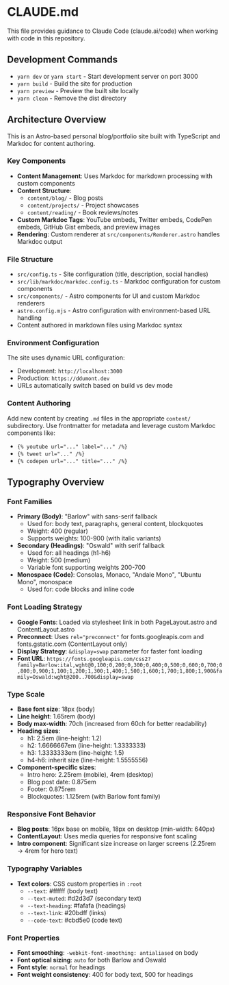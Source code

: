 # CLAUDE.md

This file provides guidance to Claude Code (claude.ai/code) when working with code in this repository.

## Development Commands

- `yarn dev` or `yarn start` - Start development server on port 3000
- `yarn build` - Build the site for production
- `yarn preview` - Preview the built site locally
- `yarn clean` - Remove the dist directory

## Architecture Overview

This is an Astro-based personal blog/portfolio site built with TypeScript and Markdoc for content authoring.

### Key Components

- **Content Management**: Uses Markdoc for markdown processing with custom components
- **Content Structure**: 
  - `content/blog/` - Blog posts
  - `content/projects/` - Project showcases  
  - `content/reading/` - Book reviews/notes
- **Custom Markdoc Tags**: YouTube embeds, Twitter embeds, CodePen embeds, GitHub Gist embeds, and preview images
- **Rendering**: Custom renderer at `src/components/Renderer.astro` handles Markdoc output

### File Structure

- `src/config.ts` - Site configuration (title, description, social handles)
- `src/lib/markdoc/markdoc.config.ts` - Markdoc configuration for custom components
- `src/components/` - Astro components for UI and custom Markdoc renderers
- `astro.config.mjs` - Astro configuration with environment-based URL handling
- Content authored in markdown files using Markdoc syntax

### Environment Configuration

The site uses dynamic URL configuration:
- Development: `http://localhost:3000`  
- Production: `https://ddumont.dev`
- URLs automatically switch based on build vs dev mode

### Content Authoring

Add new content by creating `.md` files in the appropriate `content/` subdirectory. Use frontmatter for metadata and leverage custom Markdoc components like:
- `{% youtube url="..." label="..." /%}`
- `{% tweet url="..." /%}`
- `{% codepen url="..." title="..." /%}`

## Typography Overview

### Font Families
- **Primary (Body)**: "Barlow" with sans-serif fallback
  - Used for: body text, paragraphs, general content, blockquotes
  - Weight: 400 (regular)
  - Supports weights: 100-900 (with italic variants)
- **Secondary (Headings)**: "Oswald" with serif fallback  
  - Used for: all headings (h1-h6)
  - Weight: 500 (medium)
  - Variable font supporting weights 200-700
- **Monospace (Code)**: Consolas, Monaco, "Andale Mono", "Ubuntu Mono", monospace
  - Used for: code blocks and inline code

### Font Loading Strategy
- **Google Fonts**: Loaded via stylesheet link in both PageLayout.astro and ContentLayout.astro
- **Preconnect**: Uses `rel="preconnect"` for fonts.googleapis.com and fonts.gstatic.com (ContentLayout only)
- **Display Strategy**: `&display=swap` parameter for faster font loading
- **Font URL**: `https://fonts.googleapis.com/css2?family=Barlow:ital,wght@0,100;0,200;0,300;0,400;0,500;0,600;0,700;0,800;0,900;1,100;1,200;1,300;1,400;1,500;1,600;1,700;1,800;1,900&family=Oswald:wght@200..700&display=swap`

### Type Scale
- **Base font size**: 18px (body)
- **Line height**: 1.65rem (body)
- **Body max-width**: 70ch (increased from 60ch for better readability)
- **Heading sizes**:
  - h1: 2.5em (line-height: 1.2)
  - h2: 1.6666667em (line-height: 1.3333333)  
  - h3: 1.3333333em (line-height: 1.5)
  - h4-h6: inherit size (line-height: 1.5555556)
- **Component-specific sizes**:
  - Intro hero: 2.25rem (mobile), 4rem (desktop)
  - Blog post date: 0.875em
  - Footer: 0.875rem
  - Blockquotes: 1.125rem (with Barlow font family)

### Responsive Font Behavior
- **Blog posts**: 16px base on mobile, 18px on desktop (min-width: 640px)
- **ContentLayout**: Uses media queries for responsive font scaling
- **Intro component**: Significant size increase on larger screens (2.25rem → 4rem for hero text)

### Typography Variables
- **Text colors**: CSS custom properties in `:root`
  - `--text`: #ffffff (body text)
  - `--text-muted`: #d2d3d7 (secondary text)
  - `--text-heading`: #fafafa (headings)
  - `--text-link`: #20bdff (links)
  - `--code-text`: #cbd5e0 (code text)

### Font Properties
- **Font smoothing**: `-webkit-font-smoothing: antialiased` on body
- **Font optical sizing**: `auto` for both Barlow and Oswald
- **Font style**: `normal` for headings
- **Font weight consistency**: 400 for body text, 500 for headings
